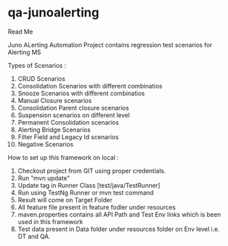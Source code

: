 # qa-junoalerting
Read Me

Juno ALerting Automation Project contains regression test scenarios for Alerting MS

Types of Scenarios :
1. CRUD Scenarios
2. Consolidation Scenarios with different combinatios
3. Snooze Scenarios with different combinatios
4. Manual Closure scenarios
5. Consolidation Parent closure scenarios
6. Suspension scenarios on different level
7. Permanent Consolidation scenarios
8. Alerting Bridge Scenarios
9. Filter Field and Legacy Id scenarios
10. Negative Scenarios


How to set up this framework on local :

1. Checkout project from GIT using proper credentials.
2. Run "mvn update"
3. Update tag in Runner Class [test/java/TestRunner] 
4. Run using TestNg Runner or mvn test command
5. Result will come on Target Folder
6. All feature file present in feature fodler under resources
7. maven.properties contains all API Path and Test Env links which is been used in this framework
8. Test data present in Data folder under resources folder on Env level i.e. DT and QA.




